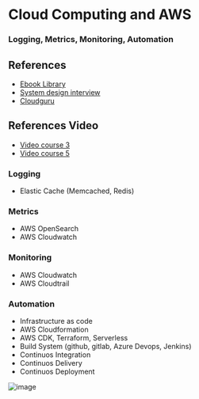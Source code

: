 # Cloud Computing and AWS
### Logging, Metrics, Monitoring, Automation

## References
- [Ebook Library](https://1lib.mx/) 
- [System design interview](https://www.amazon.com/System-Design-Interview-insiders-Second-dp-B08CMF2CQF/dp/B08CMF2CQF/ref=mt_other?_encoding=UTF8&me=&qid=1642666962)
- [Cloudguru](https://acloudguru.com/)

## References Video
- [Video course 3](https://drive.google.com/file/d/16mS0GiG9hliTEzlfw3earM2qC7SZDCSk/view?usp=sharing)
- [Video course 5](https://drive.google.com/file/d/14CT_v5AAUUTpPTTtRNUs4VJEwLoLVVzW/view?usp=sharing)

### Logging
- Elastic Cache (Memcached, Redis)


### Metrics
- AWS OpenSearch
- AWS Cloudwatch

### Monitoring
- AWS Cloudwatch
- AWS Cloudtrail

### Automation
- Infrastructure as code
- AWS Cloudformation
- AWS CDK, Terraform, Serverless
- Build System (github, gitlab, Azure Devops, Jenkins)
- Continuos Integration
- Continuos Delivery
- Continuos Deployment

![image](https://user-images.githubusercontent.com/7213379/150299956-f1fd8b02-8e5b-4902-a31b-802f0369da73.png)














  
  
  
  
  
  
  
 

